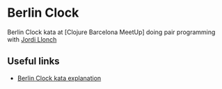 # Berlin Clock

Berlin Clock kata at [Clojure Barcelona MeetUp] doing pair programming with [Jordi Llonch](https://github.com/jordillonch)

## Useful links

 * [Berlin Clock kata explanation](http://agilekatas.co.uk/katas/berlinclock-kata.html)


